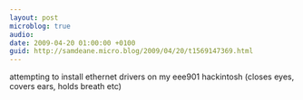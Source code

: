 ```yaml
---
layout: post
microblog: true
audio: 
date: 2009-04-20 01:00:00 +0100
guid: http://samdeane.micro.blog/2009/04/20/t1569147369.html
---
```

attempting to install ethernet drivers on my eee901 hackintosh (closes eyes, covers ears, holds breath etc)
